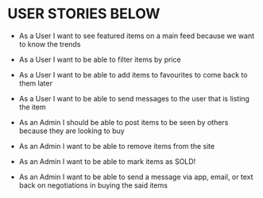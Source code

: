 # USER STORIES BELOW

- As a User I want to see featured items on a main feed because we want to know the trends

- As a User I want to be able to filter items by price

- As a User I want to be able to add items to favourites to come back to them later

- As a User I want to be able to send messages to the user that is listing the item

- As an Admin I should be able to post items to be seen by others because they are looking to buy

- As an Admin I want to be able to remove items from the site

- As an Admin I want to be able to mark items as SOLD!

- As an Admin I want to be able to send a message via app, email, or text back on negotiations in buying the said items
